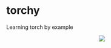 # torchy
Learning torch by example 


<center><img src="https://media.giphy.com/media/3o7aCQTyoPLEVwVtZK/giphy.gif"></center>
